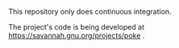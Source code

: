 This repository only does continuous integration.

The project's code is being developed at https://savannah.gnu.org/projects/poke .
